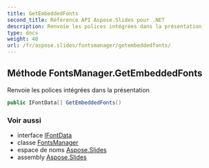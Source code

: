 ```yaml
---
title: GetEmbeddedFonts
second_title: Référence API Aspose.Slides pour .NET
description: Renvoie les polices intégrées dans la présentation
type: docs
weight: 40
url: /fr/aspose.slides/fontsmanager/getembeddedfonts/
---
```


## Méthode FontsManager.GetEmbeddedFonts

Renvoie les polices intégrées dans la présentation

```csharp
public IFontData[] GetEmbeddedFonts()
```

### Voir aussi

* interface [IFontData](../../ifontdata)
* classe [FontsManager](../../fontsmanager)
* espace de noms [Aspose.Slides](../../fontsmanager)
* assembly [Aspose.Slides](../../../)

<!-- NE PAS MODIFIER: généré par xmldocmd pour Aspose.Slides.dll -->